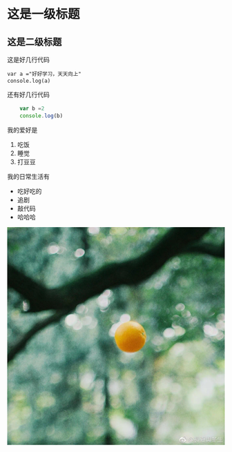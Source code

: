 # 这是一级标题
## 这是二级标题
这是好几行代码

    var a ="好好学习，天天向上"
    console.log(a)

还有好几行代码

``````javascript
    var b =2
    console.log(b)
``````
    
我的爱好是
1. 吃饭
2. 睡觉
3. 打豆豆

我的日常生活有

* 吃好吃的
* 追剧
* 敲代码
* 哈哈哈

![一张图片](1.jpg)